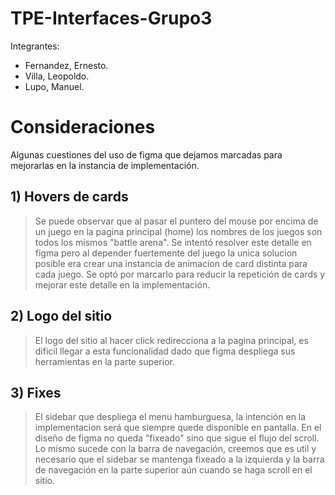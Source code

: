 # TPE-Interfaces-Grupo3
Integrantes:
 - Fernandez, Ernesto.
 - Villa, Leopoldo.
 - Lupo, Manuel.

# Consideraciones
Algunas cuestiones del uso de figma que dejamos marcadas para mejorarlas en la instancia de implementación.

## 1) Hovers de cards
 > Se puede observar que al pasar el puntero del mouse por encima de un juego en la pagina principal (home) los nombres de los juegos son todos los mismos "battle arena".
 Se intentó resolver este detalle en figma pero al depender fuertemente del juego la unica solucion posible era crear una instancia de animacion de card distinta para cada 
 juego. Se optó por marcarlo para reducir la repetición de cards y mejorar este detalle en la implementación.

## 2) Logo del sitio
 > El logo del sitio al hacer click redirecciona a la pagina principal, es dificil llegar a esta funcionalidad dado que figma despliega sus herramientas en la parte superior.

## 3) Fixes
 > El sidebar que despliega el menu hamburguesa, la intención en la implementacion será que siempre quede disponible en pantalla. En el diseño de figma no queda "fixeado" sino que sigue el flujo del scroll. Lo mismo sucede con la barra de navegación, creemos que es util y necesario que el sidebar se mantenga fixeado a la izquierda y la barra de navegación en la parte superior aún cuando se haga scroll en el sitio.
